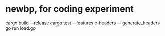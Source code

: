 # newbp, for coding experiment
cargo build --release
cargo test --features c-headers -- generate_headers
go run load.go